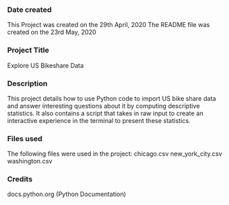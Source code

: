 ### Date created
This Project was created on the 29th April, 2020
The README file was created on the 23rd May, 2020

### Project Title
Explore US Bikeshare Data

### Description
This project details how to use Python code to import US bike share data and answer interesting questions about it by computing descriptive statistics. It also contains a script that takes in raw input to create an interactive experience in the terminal to present these statistics.

### Files used
The following files were used in the project:
chicago.csv
new_york_city.csv
washington.csv


### Credits
docs.python.org (Python Documentation)
